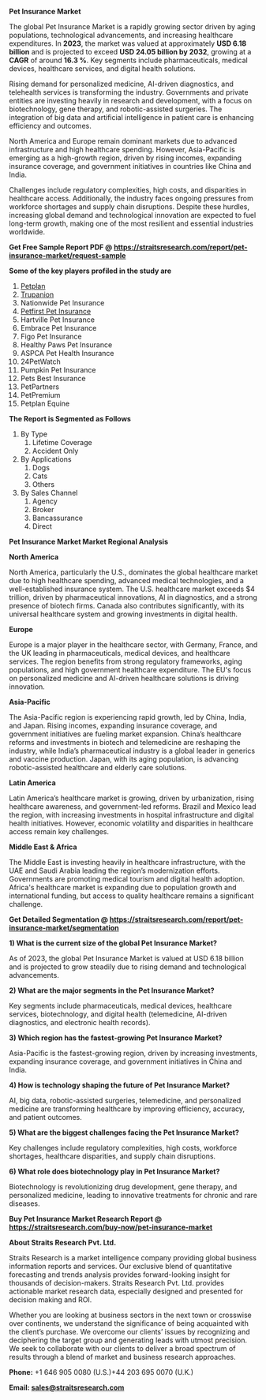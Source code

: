 <p><strong>Pet Insurance Market</strong></p>
<p>The global Pet Insurance Market is a rapidly growing sector driven by aging populations, technological advancements, and increasing healthcare expenditures. In <strong>2023</strong>, the market was valued at approximately <strong>USD 6.18 billion</strong> and is projected to exceed <strong>USD 24.05 billion</strong><strong> by 2032</strong>, growing at a <strong>CAGR</strong> of around <strong>16.3 %</strong>. Key segments include pharmaceuticals, medical devices, healthcare services, and digital health solutions.</p>
<p>Rising demand for personalized medicine, AI-driven diagnostics, and telehealth services is transforming the industry. Governments and private entities are investing heavily in research and development, with a focus on biotechnology, gene therapy, and robotic-assisted surgeries. The integration of big data and artificial intelligence in patient care is enhancing efficiency and outcomes.</p>
<p>North America and Europe remain dominant markets due to advanced infrastructure and high healthcare spending. However, Asia-Pacific is emerging as a high-growth region, driven by rising incomes, expanding insurance coverage, and government initiatives in countries like China and India.</p>
<p>Challenges include regulatory complexities, high costs, and disparities in healthcare access. Additionally, the industry faces ongoing pressures from workforce shortages and supply chain disruptions. Despite these hurdles, increasing global demand and technological innovation are expected to fuel long-term growth, making one of the most resilient and essential industries worldwide.</p>
<p><strong>Get Free Sample Report PDF @ <a href=https://straitsresearch.com/report/pet-insurance-market/request-sample>https://straitsresearch.com/report/pet-insurance-market/request-sample</a></strong></p>
<div><strong>Some of the key players profiled in the study are</strong></div>
<p><ol>
<li><a href=""https://www.petplan.co.uk/"" target=""_blank"">Petplan</a></li>
<li><a href=""https://www.trupanion.com/"" target=""_blank"">Trupanion</a></li>
<li>Nationwide Pet Insurance</li>
<li><a href=""https://www.petfirst.co.za/"" target=""_blank"">Petfirst Pet Insurance</a></li>
<li>Hartville Pet Insurance</li>
<li>Embrace Pet Insurance</li>
<li>Figo Pet Insurance</li>
<li>Healthy Paws Pet Insurance</li>
<li>ASPCA Pet Health Insurance</li>
<li>24PetWatch</li>
<li>Pumpkin Pet Insurance</li>
<li>Pets Best Insurance</li>
<li>PetPartners</li>
<li>PetPremium</li>
<li>Petplan Equine</li>
</ol></p>
<p><strong>The Report is Segmented as Follows</strong></p>
<p><ol>
<li>By Type
<ol>
<li>Lifetime Coverage</li>
<li>Accident Only</li>
</ol>
</li>
<li>By Applications
<ol>
<li>Dogs</li>
<li>Cats</li>
<li>Others</li>
</ol>
</li>
<li>By Sales Channel
<ol>
<li>Agency</li>
<li>Broker</li>
<li>Bancassurance</li>
<li>Direct</li>
</ol>
</li>
</ol></p>
<p><strong>Pet Insurance Market Market Regional Analysis</strong></p>
<p><strong>North America</strong></p>
<p>North America, particularly the U.S., dominates the global healthcare market due to high healthcare spending, advanced medical technologies, and a well-established insurance system. The U.S. healthcare market exceeds $4 trillion, driven by pharmaceutical innovations, AI in diagnostics, and a strong presence of biotech firms. Canada also contributes significantly, with its universal healthcare system and growing investments in digital health.</p>
<p><strong>Europe</strong></p>
<p>Europe is a major player in the healthcare sector, with Germany, France, and the UK leading in pharmaceuticals, medical devices, and healthcare services. The region benefits from strong regulatory frameworks, aging populations, and high government healthcare expenditure. The EU's focus on personalized medicine and AI-driven healthcare solutions is driving innovation.</p>
<p><strong>Asia-Pacific</strong></p>
<p>The Asia-Pacific region is experiencing rapid growth, led by China, India, and Japan. Rising incomes, expanding insurance coverage, and government initiatives are fueling market expansion. China&rsquo;s healthcare reforms and investments in biotech and telemedicine are reshaping the industry, while India&rsquo;s pharmaceutical industry is a global leader in generics and vaccine production. Japan, with its aging population, is advancing robotic-assisted healthcare and elderly care solutions.</p>
<p><strong>Latin America</strong></p>
<p>Latin America&rsquo;s healthcare market is growing, driven by urbanization, rising healthcare awareness, and government-led reforms. Brazil and Mexico lead the region, with increasing investments in hospital infrastructure and digital health initiatives. However, economic volatility and disparities in healthcare access remain key challenges.</p>
<p><strong>Middle East &amp; Africa</strong></p>
<p>The Middle East is investing heavily in healthcare infrastructure, with the UAE and Saudi Arabia leading the region&rsquo;s modernization efforts. Governments are promoting medical tourism and digital health adoption. Africa's healthcare market is expanding due to population growth and international funding, but access to quality healthcare remains a significant challenge.</p>
<p><strong>Get Detailed Segmentation @ <a href=https://straitsresearch.com/report/pet-insurance-market/segmentation>https://straitsresearch.com/report/pet-insurance-market/segmentation</a></strong></p>
<p><strong>1) What is the current size of the global Pet Insurance Market?</strong></p>
<p>As of 2023, the global Pet Insurance Market is valued at USD 6.18 billion and is projected to grow steadily due to rising demand and technological advancements.</p>
<p><strong>2) What are the major segments in the Pet Insurance Market?</strong></p>
<p>Key segments include pharmaceuticals, medical devices, healthcare services, biotechnology, and digital health (telemedicine, AI-driven diagnostics, and electronic health records).</p>
<p><strong>3) Which region has the fastest-growing Pet Insurance Market?</strong></p>
<p>Asia-Pacific is the fastest-growing region, driven by increasing investments, expanding insurance coverage, and government initiatives in China and India.</p>
<p><strong>4) How is technology shaping the future of Pet Insurance Market?</strong></p>
<p>AI, big data, robotic-assisted surgeries, telemedicine, and personalized medicine are transforming healthcare by improving efficiency, accuracy, and patient outcomes.</p>
<p><strong>5) What are the biggest challenges facing the Pet Insurance Market?</strong></p>
<p>Key challenges include regulatory complexities, high costs, workforce shortages, healthcare disparities, and supply chain disruptions.</p>
<p><strong>6) What role does biotechnology play in Pet Insurance Market?</strong></p>
<p>Biotechnology is revolutionizing drug development, gene therapy, and personalized medicine, leading to innovative treatments for chronic and rare diseases.</p>
<p><strong>Buy Pet Insurance Market Research Report @ <a href=https://straitsresearch.com/buy-now/pet-insurance-market>https://straitsresearch.com/buy-now/pet-insurance-market</a></strong></p>
<p><strong>About Straits Research Pvt. Ltd.</strong></p>
<p>Straits Research is a market intelligence company providing global business information reports and services. Our exclusive blend of quantitative forecasting and trends analysis provides forward-looking insight for thousands of decision-makers. Straits Research Pvt. Ltd. provides actionable market research data, especially designed and presented for decision making and ROI.</p>
<p>Whether you are looking at business sectors in the next town or crosswise over continents, we understand the significance of being acquainted with the client&rsquo;s purchase. We overcome our clients&rsquo; issues by recognizing and deciphering the target group and generating leads with utmost precision. We seek to collaborate with our clients to deliver a broad spectrum of results through a blend of market and business research approaches.</p>
<p><strong><strong>Phone:</strong></strong> +1 646 905 0080 (U.S.)+44 203 695 0070 (U.K.)</p>
<p><strong><strong>Email: </strong></strong><a href=mailto:sales@straitsresearch.com><strong><u><strong>sales@straitsresearch.com</strong></u></strong></a></p>
